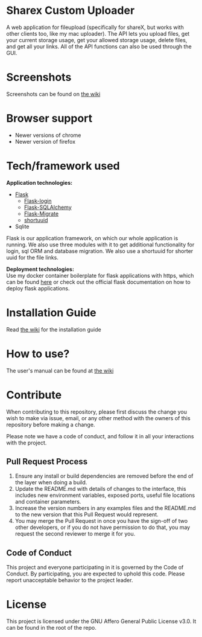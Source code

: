 # Sharex Custom Uploader
A web application for fileupload (specifically for shareX, but works with other clients too, like my mac uploader). The API lets you upload files, get your current storage usage, get your allowed storage usage, delete files, and get all your links. All of the API functions can also be used through the GUI.

# Screenshots
Screenshots can be found on [the wiki](https://github.com/AndreasJJ/ShareX-Custom-Uploader-Host/wiki/Web-User-Interface-Design)

# Browser support
* Newer versions of chrome
* Newer version of firefox

# Tech/framework used

**Application technologies:**
* [Flask](http://flask.pocoo.org/)
  * [Flask-login](https://flask-login.readthedocs.io/en/latest/)
  * [Flask-SQLAlchemy](http://flask-sqlalchemy.pocoo.org/2.3/)
  * [Flask-Migrate](https://flask-migrate.readthedocs.io/en/latest/)
  * [shortuuid](https://github.com/skorokithakis/shortuuid)
* Sqlite

Flask is our application framework, on which our whole application is running. We also use three modules with it to get additional functionality for login, sql ORM and database migration. We also use a shortuuid for shorter uuid for the file links.

**Deployment technologies:** \
Use my docker container boilerplate for flask applications with https, which can be found [here](https://github.com/AndreasJJ/Flask-https-docker-container-boilerplate) or check out the official flask documentation on how to deploy flask applications.

# Installation Guide
Read [the wiki]() for the installation guide

# How to use?
The user's manual can be found at [the wiki]()

# Contribute
When contributing to this repository, please first discuss the change you wish to make via issue,
email, or any other method with the owners of this repository before making a change. 

Please note we have a code of conduct, and follow it in all your interactions with the project.

## Pull Request Process
1. Ensure any install or build dependencies are removed before the end of the layer when doing a build.
2. Update the README.md with details of changes to the interface, this includes new environment variables, exposed ports, useful file locations and container parameters.
3. Increase the version numbers in any examples files and the README.md to the new version that this Pull Request would represent.
4. You may merge the Pull Request in once you have the sign-off of two other developers, or if you do not have permission to do that, you may request the second reviewer to merge it for you.

## Code of Conduct
This project and everyone participating in it is governed by the Code of Conduct. By participating, you are expected to uphold this code. Please report unacceptable behavior to the project leader.

# License
This project is licensed under the GNU Affero General Public License v3.0. It can be found in the root of the repo.
